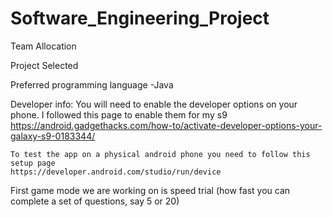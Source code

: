 # Software_Engineering_Project

Team Allocation

Project Selected

Preferred programming language
    -Java
    
Developer info:
    You will need to enable the developer options on your phone. I followed this page to enable them for my s9
    https://android.gadgethacks.com/how-to/activate-developer-options-your-galaxy-s9-0183344/

    To test the app on a physical android phone you need to follow this setup page
    https://developer.android.com/studio/run/device
    
First game mode we are working on is speed trial (how fast you can complete a set of questions, say 5 or 20)
